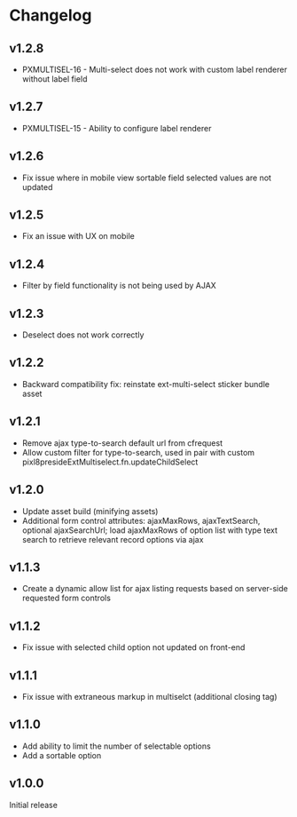# Changelog

## v1.2.8

* PXMULTISEL-16 - Multi-select does not work with custom label renderer without label field

## v1.2.7

* PXMULTISEL-15 - Ability to configure label renderer

## v1.2.6

* Fix issue where in mobile view sortable field selected values are not updated

## v1.2.5

* Fix an issue with UX on mobile

## v1.2.4

* Filter by field functionality is not being used by AJAX

## v1.2.3

* Deselect does not work correctly

## v1.2.2

* Backward compatibility fix: reinstate ext-multi-select sticker bundle asset

## v1.2.1

* Remove ajax type-to-search default url from cfrequest
* Allow custom filter for type-to-search, used in pair with custom pixl8presideExtMultiselect.fn.updateChildSelect

## v1.2.0

* Update asset build (minifying assets)
* Additional form control attributes: ajaxMaxRows, ajaxTextSearch, optional ajaxSearchUrl; load ajaxMaxRows of option list with type text search to retrieve relevant record options via ajax

## v1.1.3

* Create a dynamic allow list for ajax listing requests based on server-side requested form controls

## v1.1.2

* Fix issue with selected child option not updated on front-end

## v1.1.1

* Fix issue with extraneous markup in multiselct (additional closing tag)

## v1.1.0

* Add ability to limit the number of selectable options
* Add a sortable option

## v1.0.0

Initial release
